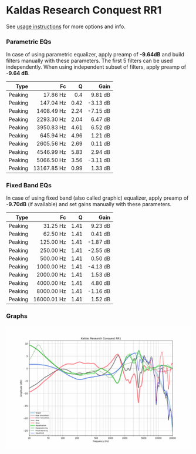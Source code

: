 # Kaldas Research Conquest RR1
See [usage instructions](https://github.com/jaakkopasanen/AutoEq#usage) for more options and info.

### Parametric EQs
In case of using parametric equalizer, apply preamp of **-9.64dB** and build filters manually
with these parameters. The first 5 filters can be used independently.
When using independent subset of filters, apply preamp of **-9.64 dB**.

| Type    | Fc          |    Q | Gain     |
|--------:|------------:|-----:|---------:|
| Peaking | 17.86 Hz    | 0.4  | 9.81 dB  |
| Peaking | 147.04 Hz   | 0.42 | -3.13 dB |
| Peaking | 1408.49 Hz  | 2.24 | -7.15 dB |
| Peaking | 2293.30 Hz  | 2.04 | 6.47 dB  |
| Peaking | 3950.83 Hz  | 4.61 | 6.52 dB  |
| Peaking | 645.94 Hz   | 4.96 | 1.21 dB  |
| Peaking | 2605.56 Hz  | 2.69 | 0.11 dB  |
| Peaking | 4546.99 Hz  | 5.83 | 2.94 dB  |
| Peaking | 5066.50 Hz  | 3.56 | -3.11 dB |
| Peaking | 13167.85 Hz | 0.99 | 1.33 dB  |

### Fixed Band EQs
In case of using fixed band (also called graphic) equalizer, apply preamp of **-9.70dB**
(if available) and set gains manually with these parameters.

| Type    | Fc          |    Q | Gain     |
|--------:|------------:|-----:|---------:|
| Peaking | 31.25 Hz    | 1.41 | 9.23 dB  |
| Peaking | 62.50 Hz    | 1.41 | 0.41 dB  |
| Peaking | 125.00 Hz   | 1.41 | -1.87 dB |
| Peaking | 250.00 Hz   | 1.41 | -2.55 dB |
| Peaking | 500.00 Hz   | 1.41 | 0.50 dB  |
| Peaking | 1000.00 Hz  | 1.41 | -4.13 dB |
| Peaking | 2000.00 Hz  | 1.41 | 1.53 dB  |
| Peaking | 4000.00 Hz  | 1.41 | 4.80 dB  |
| Peaking | 8000.00 Hz  | 1.41 | -1.16 dB |
| Peaking | 16000.01 Hz | 1.41 | 1.52 dB  |

### Graphs
![](./Kaldas%20Research%20Conquest%20RR1.png)
